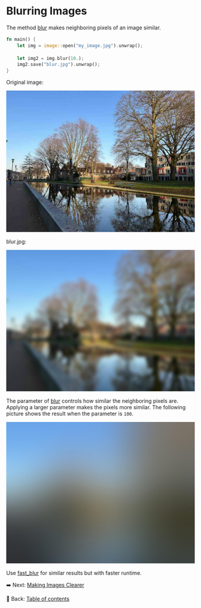 # Blurring Images

The method [blur](https://docs.rs/image/latest/image/enum.DynamicImage.html#method.blur) makes neighboring pixels of an image similar.

```rust
fn main() {
    let img = image::open("my_image.jpg").unwrap();

    let img2 = img.blur(10.);
    img2.save("blur.jpg").unwrap();
}
```

Original image:

![my_image](./image/my_image.jpg)

blur.jpg:

![blur](./image/blur.jpg)

The parameter of [blur](https://docs.rs/image/latest/image/enum.DynamicImage.html#method.blur) controls how similar the neighboring pixels are.
Applying a larger parameter makes the pixels more similar.
The following picture shows the result when the parameter is `100`.

![blur100](./image/blur100.jpg)

Use [fast_blur](https://docs.rs/image/latest/image/enum.DynamicImage.html#method.fast_blur) for similar results but with faster runtime.

:arrow_right:  Next: [Making Images Clearer](./making_images_clearer.md)

:blue_book: Back: [Table of contents](./../README.md)
